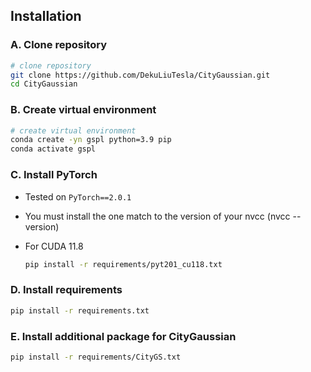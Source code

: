 ## Installation
### A. Clone repository

```bash
# clone repository
git clone https://github.com/DekuLiuTesla/CityGaussian.git
cd CityGaussian
```

### B. Create virtual environment

```bash
# create virtual environment
conda create -yn gspl python=3.9 pip
conda activate gspl
```

### C. Install PyTorch
* Tested on `PyTorch==2.0.1`
* You must install the one match to the version of your nvcc (nvcc --version)
* For CUDA 11.8

  ```bash
  pip install -r requirements/pyt201_cu118.txt
  ```

### D. Install requirements

```bash
pip install -r requirements.txt
```

### E. Install additional package for CityGaussian

```bash
pip install -r requirements/CityGS.txt
```             